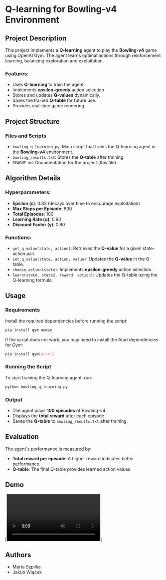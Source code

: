 # Q-learning for Bowling-v4 Environment

## Project Description

This project implements a **Q-learning** agent to play the **Bowling-v4** game using OpenAI Gym. The agent learns optimal actions through reinforcement learning, balancing exploration and exploitation.

### Features:

- Uses **Q-learning** to train the agent.
- Implements **epsilon-greedy** action selection.
- Stores and updates **Q-values** dynamically.
- Saves the trained **Q-table** for future use.
- Provides real-time game rendering.

## Project Structure

### Files and Scripts

- `bowling_q_learning.py`: Main script that trains the Q-learning agent in the **Bowling-v4** environment.
- `bowling_results.txt`: Stores the **Q-table** after training.
- `README.md`: Documentation for the project (this file).

## Algorithm Details

### Hyperparameters:

- **Epsilon (ε)**: 0.83 (decays over time to encourage exploitation)
- **Max Steps per Episode**: 600
- **Total Episodes**: 100
- **Learning Rate (α)**: 0.90
- **Discount Factor (γ)**: 0.80

### Functions:

- `get_q_value(state, action)`: Retrieves the **Q-value** for a given state-action pair.
- `set_q_value(state, action, value)`: Updates the **Q-value** in the Q-table.
- `choose_action(state)`: Implements **epsilon-greedy** action selection.
- `learn(state, state2, reward, action)`: Updates the Q-table using the Q-learning formula.

## Usage

### Requirements

Install the required dependencies before running the script:

```bash
pip install gym numpy
```

If the script does not work, you may need to install the Atari dependencies for Gym:

```bash
pip install gym[atari]
```

### Running the Script

To start training the Q-learning agent, run:

```bash
python bowling_q_learning.py
```

### Output

- The agent plays **100 episodes** of Bowling-v4.
- Displays the **total reward** after each episode.
- Saves the **Q-table** to `bowling_results.txt` after training.

## Evaluation

The agent's performance is measured by:

- **Total reward per episode**: A higher reward indicates better performance.
- **Q-table**: The final Q-table provides learned action values.

## Demo
[![Video](https://github.com/s24279-pj/NAI-73c-MSzJWi/edit/main/Zjazd7/images/movie.mov)]

## Authors

- Marta Szpilka
- Jakub Więcek
